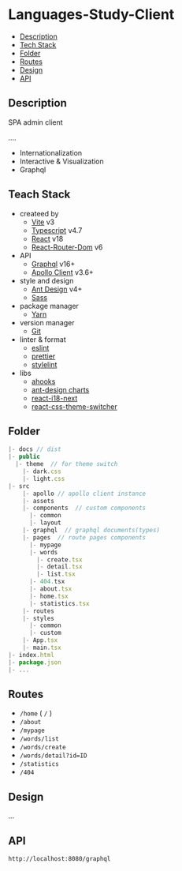 # Languages-Study-Client

- [Description](#description)
- [Tech Stack](#teach-stack)
- [Folder](#folder)
- [Routes](#routes)
- [Design](#design)
- [API](#api)

## Description

SPA admin client

....

- Internationalization
- Interactive & Visualization
- Graphql

## Teach Stack

- createed by
  - [Vite]() v3
  - [Typescript]() v4.7
  - [React]() v18
  - [React-Router-Dom]() v6
- API
  - [Graphql]() v16+
  - [Apollo Client]() v3.6+
- style and design
  - [Ant Design]() v4+
  - [Sass]()
- package manager
  - [Yarn]()
- version manager
  - [Git]()
- linter & format
  - [eslint]()
  - [prettier]()
  - [stylelint]()
- libs
  - [ahooks]()
  - [ant-design charts]()
  - [react-i18-next]()
  - [react-css-theme-switcher]()

## Folder

```js
|- docs // dist
|- public
  |- theme  // for theme switch
    |- dark.css
    |- light.css
|- src
    |- apollo // apollo client instance
    |- assets
    |- components  // custom components
      |- common
      |- layout
    |- graphql  // graphql documents(types)
    |- pages  // route pages components
      |- mypage
      |- words
        |- create.tsx
        |- detail.tsx
        |- list.tsx
      |- 404.tsx
      |- about.tsx
      |- home.tsx
      |- statistics.tsx
    |- routes
    |- styles
      |- common
      |- custom
    |- App.tsx
    |- main.tsx
|- index.html
|- package.json
|- ...
```

## Routes

- `/home` ( `/` )
- `/about`
- `/mypage`
- `/words/list`
- `/words/create`
- `/words/detail?id=ID`
- `/statistics`
- `/404`

## Design

...

## API

`http://localhost:8080/graphql`

